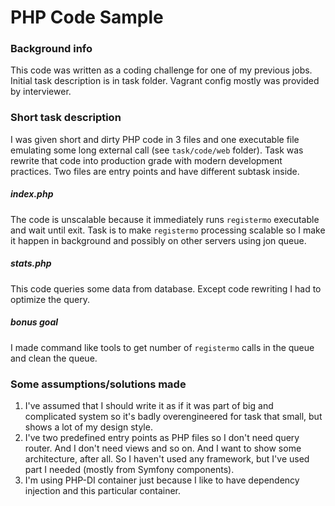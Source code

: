 #  PHP Code Sample

### Background info

This code was written as a coding challenge for one of my previous jobs. Initial task description is in task folder. 
Vagrant config mostly was provided by interviewer.  

### Short task description

I was given short and dirty PHP code in 3 files and one executable file emulating some long external call (see `task/code/web` folder). 
Task was rewrite that code into production grade with modern development practices. Two files are entry points and have different subtask inside.
  
##### index.php 
The code is unscalable because it immediately runs `registermo` executable and wait until exit.
Task is to make `registermo` processing scalable so I make it happen in background and possibly on other servers using jon queue. 

##### stats.php
This code queries some data from database. Except code rewriting I had to optimize the query.
 
##### bonus goal 
I made command like tools to get number of `registermo` calls in the queue and clean the queue.

### Some assumptions/solutions made

1. I've assumed that I should write it as if it was part of big and complicated system so it's badly overengineered for task that 
small, but shows a lot of my design style.
2. I've two predefined entry points as PHP files so I don't need query router. And I don't need views and so on. 
And I want to show some architecture, after all. So I haven't used any framework, but I've used part I needed 
(mostly from Symfony components).
3. I'm using PHP-DI container just because I like to have dependency injection and this particular container.